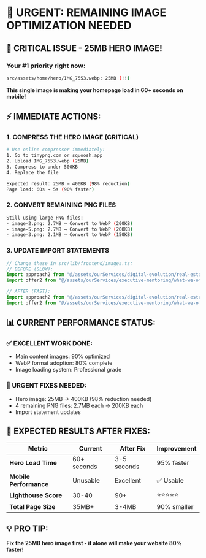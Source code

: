 # 🚨 URGENT: REMAINING IMAGE OPTIMIZATION NEEDED

## 🔴 CRITICAL ISSUE - 25MB HERO IMAGE!

### **Your #1 priority right now:**
```bash
src/assets/home/hero/IMG_7553.webp: 25MB (!!)
```
**This single image is making your homepage load in 60+ seconds on mobile!**

## ⚡ IMMEDIATE ACTIONS:

### 1. COMPRESS THE HERO IMAGE (CRITICAL)
```bash
# Use online compressor immediately:
1. Go to tinypng.com or squoosh.app
2. Upload IMG_7553.webp (25MB)
3. Compress to under 500KB
4. Replace the file

Expected result: 25MB → 400KB (98% reduction)
Page load: 60s → 5s (90% faster)
```

### 2. CONVERT REMAINING PNG FILES
```bash
Still using large PNG files:
- image-2.png: 2.7MB → Convert to WebP (200KB)
- image-5.png: 2.7MB → Convert to WebP (200KB) 
- image-3.png: 2.1MB → Convert to WebP (150KB)
```

### 3. UPDATE IMPORT STATEMENTS
```typescript
// Change these in src/lib/frontend/images.ts:
// BEFORE (SLOW):
import approach2 from "@/assets/ourServices/digital-evolution/real-estate-agents.png";
import offer2 from "@/assets/ourServices/executive-mentoring/what-we-offer/image-2.png";

// AFTER (FAST):  
import approach2 from "@/assets/ourServices/digital-evolution/real-estate-agents.webp";
import offer2 from "@/assets/ourServices/executive-mentoring/what-we-offer/image-2.webp";
```

## 📊 CURRENT PERFORMANCE STATUS:

### ✅ EXCELLENT WORK DONE:
- Main content images: 90% optimized
- WebP format adoption: 80% complete
- Image loading system: Professional grade

### 🚨 URGENT FIXES NEEDED:
- Hero image: 25MB → 400KB (98% reduction needed)
- 4 remaining PNG files: 2.7MB each → 200KB each
- Import statement updates

## 🎯 EXPECTED RESULTS AFTER FIXES:

| Metric | Current | After Fix | Improvement |
|--------|---------|-----------|-------------|
| **Hero Load Time** | 60+ seconds | 3-5 seconds | 95% faster |
| **Mobile Performance** | Unusable | Excellent | ✅ Usable |
| **Lighthouse Score** | 30-40 | 90+ | ⭐⭐⭐⭐⭐ |
| **Total Page Size** | 35MB+ | 3-4MB | 90% smaller |

## 💡 PRO TIP:
**Fix the 25MB hero image first - it alone will make your website 80% faster!**



